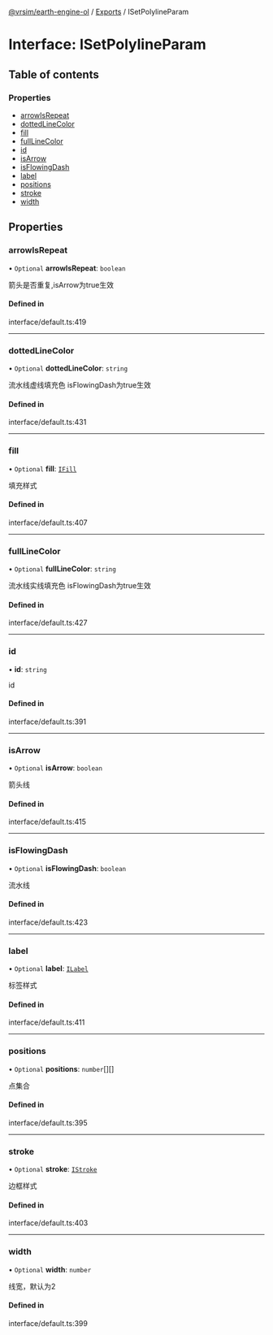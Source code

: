 [@vrsim/earth-engine-ol](../README.md) / [Exports](../modules.md) / ISetPolylineParam

# Interface: ISetPolylineParam

## Table of contents

### Properties

- [arrowIsRepeat](ISetPolylineParam.md#arrowisrepeat)
- [dottedLineColor](ISetPolylineParam.md#dottedlinecolor)
- [fill](ISetPolylineParam.md#fill)
- [fullLineColor](ISetPolylineParam.md#fulllinecolor)
- [id](ISetPolylineParam.md#id)
- [isArrow](ISetPolylineParam.md#isarrow)
- [isFlowingDash](ISetPolylineParam.md#isflowingdash)
- [label](ISetPolylineParam.md#label)
- [positions](ISetPolylineParam.md#positions)
- [stroke](ISetPolylineParam.md#stroke)
- [width](ISetPolylineParam.md#width)

## Properties

### arrowIsRepeat

• `Optional` **arrowIsRepeat**: `boolean`

箭头是否重复,isArrow为true生效

#### Defined in

interface/default.ts:419

___

### dottedLineColor

• `Optional` **dottedLineColor**: `string`

流水线虚线填充色 isFlowingDash为true生效

#### Defined in

interface/default.ts:431

___

### fill

• `Optional` **fill**: [`IFill`](IFill.md)

填充样式

#### Defined in

interface/default.ts:407

___

### fullLineColor

• `Optional` **fullLineColor**: `string`

流水线实线填充色 isFlowingDash为true生效

#### Defined in

interface/default.ts:427

___

### id

• **id**: `string`

id

#### Defined in

interface/default.ts:391

___

### isArrow

• `Optional` **isArrow**: `boolean`

箭头线

#### Defined in

interface/default.ts:415

___

### isFlowingDash

• `Optional` **isFlowingDash**: `boolean`

流水线

#### Defined in

interface/default.ts:423

___

### label

• `Optional` **label**: [`ILabel`](ILabel.md)

标签样式

#### Defined in

interface/default.ts:411

___

### positions

• `Optional` **positions**: `number`[][]

点集合

#### Defined in

interface/default.ts:395

___

### stroke

• `Optional` **stroke**: [`IStroke`](IStroke.md)

边框样式

#### Defined in

interface/default.ts:403

___

### width

• `Optional` **width**: `number`

线宽，默认为2

#### Defined in

interface/default.ts:399
